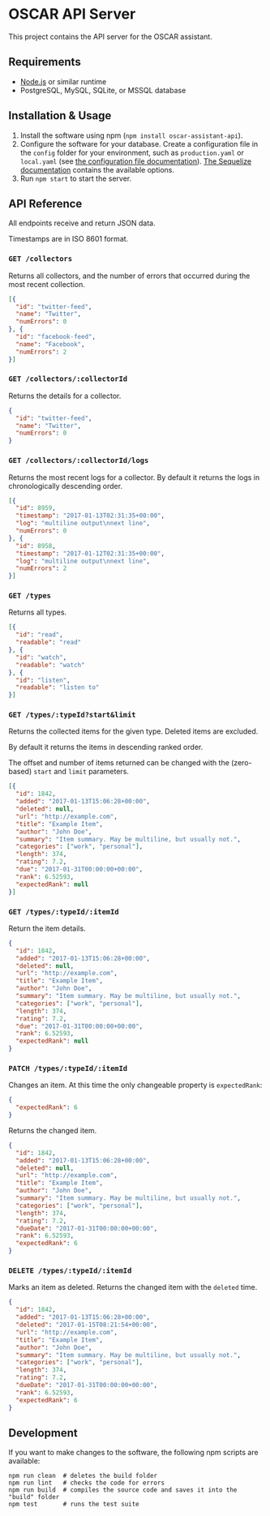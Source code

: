 # OSCAR API Server

This project contains the API server for the OSCAR assistant.

## Requirements

* [Node.js](https://nodejs.org/) or similar runtime
* PostgreSQL, MySQL, SQLite, or MSSQL database

## Installation & Usage

1. Install the software using npm (`npm install oscar-assistant-api`).
2. Configure the software for your database. Create a configuration file in the `config` folder for your environment, such as `production.yaml` or `local.yaml` (see [the configuration file documentation](https://github.com/lorenwest/node-config/wiki/Configuration-Files)). [The Sequelize documentation](http://sequelize.readthedocs.io/en/latest/api/sequelize/#new-sequelizedatabase-usernamenull-passwordnull-options) contains the available options.
3. Run `npm start` to start the server.

## API Reference

All endpoints receive and return JSON data.

Timestamps are in ISO 8601 format.

### `GET /collectors`

Returns all collectors, and the number of errors that occurred during the most recent collection.

```json
[{
  "id": "twitter-feed",
  "name": "Twitter",
  "numErrors": 0
}, {
  "id": "facebook-feed",
  "name": "Facebook",
  "numErrors": 2
}]
```

### `GET /collectors/:collectorId`

Returns the details for a collector.

```json
{
  "id": "twitter-feed",
  "name": "Twitter",
  "numErrors": 0
}
```

### `GET /collectors/:collectorId/logs`

Returns the most recent logs for a collector. By default it returns the logs in chronologically descending order.

```json
[{
  "id": 8959,
  "timestamp": "2017-01-13T02:31:35+00:00",
  "log": "multiline output\nnext line",
  "numErrors": 0
}, {
  "id": 8958,
  "timestamp": "2017-01-12T02:31:35+00:00",
  "log": "multiline output\nnext line",
  "numErrors": 2
}]
```

### `GET /types`

Returns all types.

```json
[{
  "id": "read",
  "readable": "read"
}, {
  "id": "watch",
  "readable": "watch"
}, {
  "id": "listen",
  "readable": "listen to"
}]
```

### `GET /types/:typeId?start&limit`

Returns the collected items for the given type. Deleted items are excluded.

By default it returns the items in descending ranked order.

The offset and number of items returned can be changed with the (zero-based) `start` and `limit` parameters.

```json
[{
  "id": 1842,
  "added": "2017-01-13T15:06:28+00:00",
  "deleted": null,
  "url": "http://example.com",
  "title": "Example Item",
  "author": "John Doe",
  "summary": "Item summary. May be multiline, but usually not.",
  "categories": ["work", "personal"],
  "length": 374,
  "rating": 7.2,
  "due": "2017-01-31T00:00:00+00:00",
  "rank": 6.52593,
  "expectedRank": null
}]
```

### `GET /types/:typeId/:itemId`

Return the item details.

```json
{
  "id": 1842,
  "added": "2017-01-13T15:06:28+00:00",
  "deleted": null,
  "url": "http://example.com",
  "title": "Example Item",
  "author": "John Doe",
  "summary": "Item summary. May be multiline, but usually not.",
  "categories": ["work", "personal"],
  "length": 374,
  "rating": 7.2,
  "due": "2017-01-31T00:00:00+00:00",
  "rank": 6.52593,
  "expectedRank": null
}
```

### `PATCH /types/:typeId/:itemId`

Changes an item. At this time the only changeable property is `expectedRank`:

```json
{
  "expectedRank": 6
}
```

Returns the changed item.

```json
{
  "id": 1842,
  "added": "2017-01-13T15:06:28+00:00",
  "deleted": null,
  "url": "http://example.com",
  "title": "Example Item",
  "author": "John Doe",
  "summary": "Item summary. May be multiline, but usually not.",
  "categories": ["work", "personal"],
  "length": 374,
  "rating": 7.2,
  "dueDate": "2017-01-31T00:00:00+00:00",
  "rank": 6.52593,
  "expectedRank": 6
}
```

### `DELETE /types/:typeId/:itemId`

Marks an item as deleted. Returns the changed item with the `deleted` time.

```json
{
  "id": 1842,
  "added": "2017-01-13T15:06:28+00:00",
  "deleted": "2017-01-15T08:21:54+00:00",
  "url": "http://example.com",
  "title": "Example Item",
  "author": "John Doe",
  "summary": "Item summary. May be multiline, but usually not.",
  "categories": ["work", "personal"],
  "length": 374,
  "rating": 7.2,
  "dueDate": "2017-01-31T00:00:00+00:00",
  "rank": 6.52593,
  "expectedRank": 6
}
```

## Development

If you want to make changes to the software, the following npm scripts are available:

```
npm run clean  # deletes the build folder
npm run lint   # checks the code for errors
npm run build  # compiles the source code and saves it into the "build" folder
npm test       # runs the test suite
```
